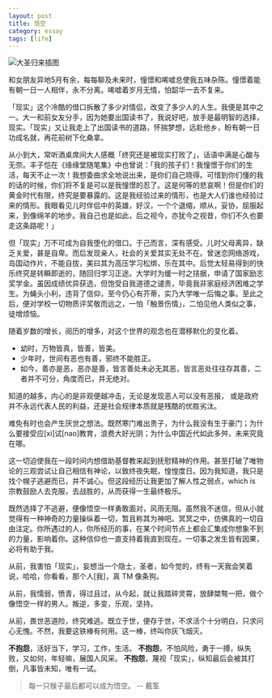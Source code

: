 ```yaml
---
layout: post
title: 悟空
category: essay
tags: [life]
---
```


![大圣归来插图](http://7xoj81.com1.z0.glb.clouddn.com/2015-11-02-1.png)

和女朋友异地5月有余，每每聊及未来时，憧憬和唏嘘总使我五味杂陈。憧憬着能有朝一日一人相伴，永不分离。唏嘘着岁月无情，怕韶华一去不复来。

「现实」这个冷酷的借口拆散了多少对情侣，改变了多少人的人生。我便是其中之一。大一和前女友分手，因为她要出国读书了，我说好吧，放手是最明智的选择，现实。「现实」又让我走上了出国读书的道路，怀揣梦想，远赴他乡，盼有朝一日功成名就，再花前树下化桑拿。

从小到大，常听酒桌席间大人感概「终究还是被现实打败了」，话语中满是心酸与无奈。丰子恺在《缘缘堂随笔集》中也曾说：「我的孩子们！我憧憬于你们的生活，每天不止一次！我想委曲求全地说出来，是你们自己晓得。可惜到你们懂的我的话的时候，你们将不复是可以是我憧憬的忍了。这是何等的悲哀啊！但是你们的黄金时代有限，终究是要暴露的。这是我经验过来的情形，也是大人们谁也经验过来的情形。我眼看见儿时伴侣中的英雄，好汉，一个个退缩，顺从，妥协，屈服起来，到像绵羊的地步。我自己也是如此，后之视今，亦犹今之视昔，你们不久也要走这条路呢！」

但「现实」万不可成为自我堕化的借口。于己而言，深有感受。儿时父母离异，缺乏关爱，甚是自卑。而后发现亲人，社会的关爱其实无处不在。曾迷恋网络游戏，岛国动作片，不能自拔，美曰其为高压学习松绑，乐在其中。后觉太轻易得到的快乐终究是转瞬即逝的，随回归学习正途。大学时为缓一时之拮据，申请了国家励志奖学金。虽因成绩优异获选，但饱受自我道德之谴责，毕竟我非家庭经济困难之学生。为蝇头小利，违背了信仰，至今仍心有芥蒂，实乃大学唯一后悔之事。至此之后，便对学校一切物质评奖敬而远之，一怕「触景伤情」，二怕见他人类似之事，徒增烦恼。

随着岁数的增长，阅历的增多，对这个世界的观念也在潜移默化的变化着。

* 幼时，万物皆真，皆善，皆美。 
* 少年时，世间有恶也有善，邪终不能胜正。
* 如今，善亦是恶，恶亦是善，皆言善处未必无其恶，皆言恶处往往存其善，二者并不可分，角度而已，并无绝对。

知道的越多，内心的是非观便越冲击，无论是发现恶人可以没有恶报，
或是政府并不永远代表人民的利益，还是社会规律本质就是残酷的优胜劣汰。

难免有时也会产生厌世之想法。既然寒门难出贵子，为什么我没有生于豪门；为什么要接受应[xi]试[nao]教育，浪费大好光阴；为什么中国近代如此多舛，未来究竟在哪。

这一切迫使我在一段时间内想借助基督教来起到抚慰精神的作用。甚至打破了唯物论的三观尝试让自己相信有神论，以致终夜失眠，惶惶度日。因为我知道，我只是找个幌子逃避而已，并不诚心。但这段经历让我更加了解人性之弱点，which is 宗教鼓励人去克服，去战胜的，从而获得一生最终极乐。

既然选择了不逃避，便像悟空一样勇敢面对，风雨无阻。虽然我不迷信，但从小就觉得有一种神奇的力量操纵着一切，暂且称其为神吧。冥冥之中，仿佛真的一切自由注定。你所遇过的人，你所经历的事，在某个时间节点上都会汇集成你想象不到的力量，影响着你。这种信仰也一直支持着我直到现在。一切事之发生皆有因果，必将有助于我。

从前，我害怕「现实」，妄想当一个隐士，圣者，如今觉的，终有一天我会笑着说，哈哈，你看看，那个人[我]，真 TM 像条狗。

从前，我懦弱，愤青，得过且过，从今起，就让我踏碎灵霄，放肆桀骜一把，做个像悟空一样的男人。叛逆，多变，乐观，坚持。

从前，畏世恶道险，终究难逃。既立于世，便存于世，不求活个十分明白，只求问心无愧。不然，我要这铁棒有何用。这一棒，终叫你灰飞烟灭。

**不抱怨**，活好当下，学习，工作，生活。
**不抱怨**，不怕风险，勇于一搏，纵失败，又如何，年轻嘛，展国人风采。
**不抱怨**，蔑视「现实」，纵知最后会被其打倒，凡事皆未知，唯有一试。

> 每一只猴子最后都可以成为悟空。
-- 戴筌